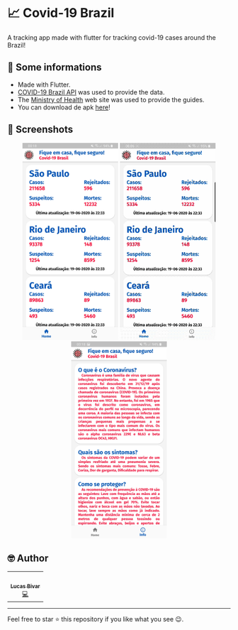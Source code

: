 # 📈 Covid-19 Brazil 
A tracking app made with flutter for tracking covid-19 cases around the Brazil!

## 📢 Some informations

- Made with Flutter.
- [COVID-19 Brazil API](https://github.com/devarthurribeiro/covid19-brazil-api) was used to provide the data.
- The [Ministry of Health](https://coronavirus.saude.gov.br/sobre-a-doenca) web site was used to provide the guides.
- You can download de apk [here](https://drive.google.com/file/d/1VQOlnI2_caUstCH1tzpMF4tPzsFXKS5B/view?usp=sharing)!
  
## 📸 Screenshots
<p align="center">
  <img src="https://github.com/lucasbivar/Covid19_Tracker_App/blob/master/screenshots_for_readme/HOME_PAGE.jpg" width="216" height="444">
  <img src="https://github.com/lucasbivar/Covid19_Tracker_App/blob/master/screenshots_for_readme/GIF_APP.gif" width="216" height="444">
  <img src="https://github.com/lucasbivar/Covid19_Tracker_App/blob/master/screenshots_for_readme/INFO_PAGE.jpg" width="216" height="444">
</p>

## 🤓 Author 
<table>
  <tr>
    <td align="center"><a href="https://github.com/lucasbivar"><img src="https://avatars0.githubusercontent.com/u/60802661?s=460&u=f0cdbe837dc717c91999b2255973fe9584a1d352&v=4" width="100px;" alt=""/><br /><sub><b>Lucas Bivar</b></sub></a><br /><a href="https://github.com/lucasbivar" title="Code">💻</a></td>
  <tr>
</table>

***
Feel free to star ⭐ this repository if you like what you see 😉.

